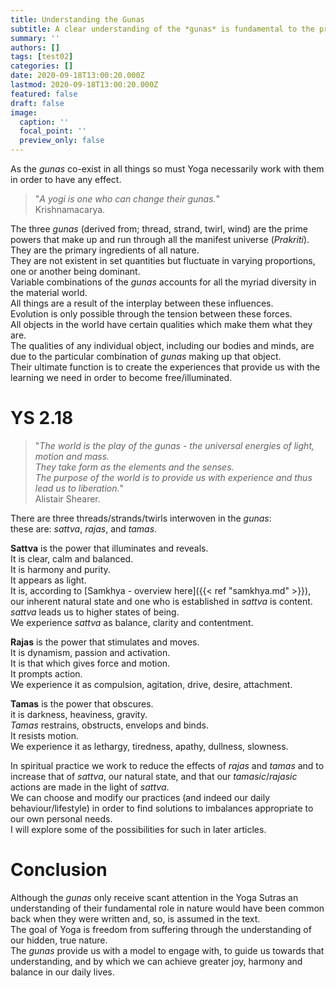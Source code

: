 ```yaml
---
title: Understanding the Gunas
subtitle: A clear understanding of the *gunas* is fundamental to the practice of Yoga.
summary: ''
authors: []
tags: [test02]
categories: []
date: 2020-09-18T13:00:20.000Z
lastmod: 2020-09-18T13:00:20.000Z
featured: false
draft: false
image:
  caption: ''
  focal_point: ''
  preview_only: false
---
```


As the _gunas_ co-exist in all things so must Yoga necessarily work with them in order to have any effect.

> "_A yogi is one who can change their gunas._"<br>
> Krishnamacarya.

The three _gunas_ (derived from; thread, strand, twirl, wind) are the prime powers that make up and run through all the manifest universe (_Prakriti_).<br>
They are the primary ingredients of all nature.<br>
They are not existent in set quantities but fluctuate in varying proportions, one or another being dominant.<br>
Variable combinations of the _gunas_ accounts for all the myriad diversity in the material world.<br>
All things are a result of the interplay between these influences.<br>
Evolution is only possible through the tension between these forces.<br>
All objects in the world have certain qualities which make them what they are.<br>
The qualities of any individual object, including our bodies and minds, are due to the particular combination of _gunas_ making up that object.<br>
Their ultimate function is to create the experiences that provide us with the learning we need in order to become free/illuminated.

# YS 2.18

> "_The world is the play of the gunas - the universal energies of light, motion and mass.<br>
> They take form as the elements and the senses.<br>
> The purpose of the world is to provide us with experience and thus lead us to liberation._"<br>
> Alistair Shearer.

There are three threads/strands/twirls interwoven in the _gunas_:<br>
these are: _sattva_, _rajas_, and _tamas_.

**Sattva** is the power that illuminates and reveals.<br>
It is clear, calm and balanced.<br>
It is harmony and purity.<br>
It appears as light.<br>
It is, according to [Samkhya - overview here]({{< ref "samkhya.md" >}}), our inherent natural state and one who is established in _sattva_ is content.<br>
_sattva_ leads us to higher states of being.<br>
We experience _sattva_ as balance, clarity and contentment.

**Rajas** is the power that stimulates and moves.<br>
It is dynamism, passion and activation.<br>
It is that which gives force and motion.<br>
It prompts action.<br>
We experience it as compulsion, agitation, drive, desire, attachment.

**Tamas** is the power that obscures.<br>
it is darkness, heaviness, gravity.<br>
_Tamas_ restrains, obstructs, envelops and binds.<br>
It resists motion.<br>
We experience it as lethargy, tiredness, apathy, dullness, slowness.

In spiritual practice we work to reduce the effects of _rajas_ and _tamas_ and to increase that of _sattva_, our natural state, and that our _tamasic_/_rajasic_ actions are made in the light of _sattva_.<br>
We can choose and modify our practices (and indeed our daily behaviour/lifestyle) in order to find solutions to imbalances appropriate to our own personal needs.<br>
I will explore some of the possibilities for such in later articles.

# Conclusion

Although the _gunas_ only receive scant attention in the Yoga Sutras an understanding of their fundamental role in nature would have been common back when they were written and, so, is assumed in the text.<br>
The goal of Yoga is freedom from suffering through the understanding of our hidden, true nature.<br>
The _gunas_ provide us with a model to engage with, to guide us towards that understanding, and by which we can achieve greater joy, harmony and balance in our daily lives.

